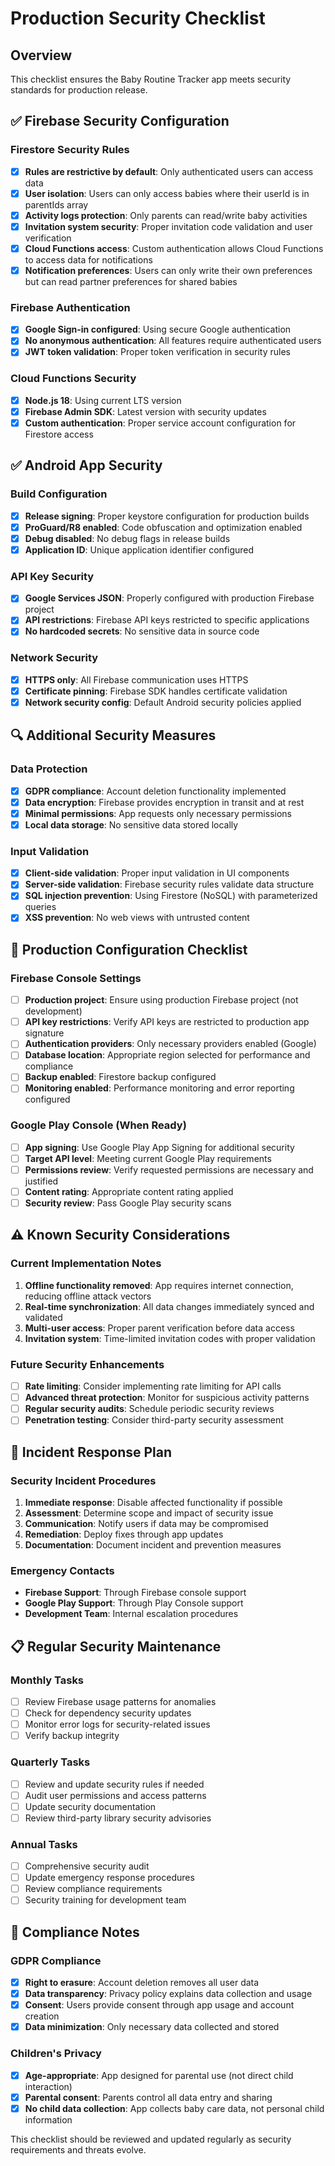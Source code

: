 # Production Security Checklist

## Overview
This checklist ensures the Baby Routine Tracker app meets security standards for production release.

## ✅ Firebase Security Configuration

### Firestore Security Rules
- [x] **Rules are restrictive by default**: Only authenticated users can access data
- [x] **User isolation**: Users can only access babies where their userId is in parentIds array
- [x] **Activity logs protection**: Only parents can read/write baby activities
- [x] **Invitation system security**: Proper invitation code validation and user verification
- [x] **Cloud Functions access**: Custom authentication allows Cloud Functions to access data for notifications
- [x] **Notification preferences**: Users can only write their own preferences but can read partner preferences for shared babies

### Firebase Authentication
- [x] **Google Sign-in configured**: Using secure Google authentication
- [x] **No anonymous authentication**: All features require authenticated users
- [x] **JWT token validation**: Proper token verification in security rules

### Cloud Functions Security
- [x] **Node.js 18**: Using current LTS version
- [x] **Firebase Admin SDK**: Latest version with security updates
- [x] **Custom authentication**: Proper service account configuration for Firestore access

## ✅ Android App Security

### Build Configuration
- [x] **Release signing**: Proper keystore configuration for production builds
- [x] **ProGuard/R8 enabled**: Code obfuscation and optimization enabled
- [x] **Debug disabled**: No debug flags in release builds
- [x] **Application ID**: Unique application identifier configured

### API Key Security
- [x] **Google Services JSON**: Properly configured with production Firebase project
- [x] **API restrictions**: Firebase API keys restricted to specific applications
- [x] **No hardcoded secrets**: No sensitive data in source code

### Network Security
- [x] **HTTPS only**: All Firebase communication uses HTTPS
- [x] **Certificate pinning**: Firebase SDK handles certificate validation
- [x] **Network security config**: Default Android security policies applied

## 🔍 Additional Security Measures

### Data Protection
- [x] **GDPR compliance**: Account deletion functionality implemented
- [x] **Data encryption**: Firebase provides encryption in transit and at rest
- [x] **Minimal permissions**: App requests only necessary permissions
- [x] **Local data storage**: No sensitive data stored locally

### Input Validation
- [x] **Client-side validation**: Proper input validation in UI components
- [x] **Server-side validation**: Firebase security rules validate data structure
- [x] **SQL injection prevention**: Using Firestore (NoSQL) with parameterized queries
- [x] **XSS prevention**: No web views with untrusted content

## 🔧 Production Configuration Checklist

### Firebase Console Settings
- [ ] **Production project**: Ensure using production Firebase project (not development)
- [ ] **API key restrictions**: Verify API keys are restricted to production app signature
- [ ] **Authentication providers**: Only necessary providers enabled (Google)
- [ ] **Database location**: Appropriate region selected for performance and compliance
- [ ] **Backup enabled**: Firestore backup configured
- [ ] **Monitoring enabled**: Performance monitoring and error reporting configured

### Google Play Console (When Ready)
- [ ] **App signing**: Use Google Play App Signing for additional security
- [ ] **Target API level**: Meeting current Google Play requirements
- [ ] **Permissions review**: Verify requested permissions are necessary and justified
- [ ] **Content rating**: Appropriate content rating applied
- [ ] **Security review**: Pass Google Play security scans

## ⚠️ Known Security Considerations

### Current Implementation Notes
1. **Offline functionality removed**: App requires internet connection, reducing offline attack vectors
2. **Real-time synchronization**: All data changes immediately synced and validated
3. **Multi-user access**: Proper parent verification before data access
4. **Invitation system**: Time-limited invitation codes with proper validation

### Future Security Enhancements
- [ ] **Rate limiting**: Consider implementing rate limiting for API calls
- [ ] **Advanced threat protection**: Monitor for suspicious activity patterns
- [ ] **Regular security audits**: Schedule periodic security reviews
- [ ] **Penetration testing**: Consider third-party security assessment

## 🚨 Incident Response Plan

### Security Incident Procedures
1. **Immediate response**: Disable affected functionality if possible
2. **Assessment**: Determine scope and impact of security issue
3. **Communication**: Notify users if data may be compromised
4. **Remediation**: Deploy fixes through app updates
5. **Documentation**: Document incident and prevention measures

### Emergency Contacts
- **Firebase Support**: Through Firebase console support
- **Google Play Support**: Through Play Console support
- **Development Team**: Internal escalation procedures

## 📋 Regular Security Maintenance

### Monthly Tasks
- [ ] Review Firebase usage patterns for anomalies
- [ ] Check for dependency security updates
- [ ] Monitor error logs for security-related issues
- [ ] Verify backup integrity

### Quarterly Tasks
- [ ] Review and update security rules if needed
- [ ] Audit user permissions and access patterns
- [ ] Update security documentation
- [ ] Review third-party library security advisories

### Annual Tasks
- [ ] Comprehensive security audit
- [ ] Update emergency response procedures
- [ ] Review compliance requirements
- [ ] Security training for development team

## 📝 Compliance Notes

### GDPR Compliance
- [x] **Right to erasure**: Account deletion removes all user data
- [x] **Data transparency**: Privacy policy explains data collection and usage
- [x] **Consent**: Users provide consent through app usage and account creation
- [x] **Data minimization**: Only necessary data collected and stored

### Children's Privacy
- [x] **Age-appropriate**: App designed for parental use (not direct child interaction)
- [x] **Parental consent**: Parents control all data entry and sharing
- [x] **No child data collection**: App collects baby care data, not personal child information

This checklist should be reviewed and updated regularly as security requirements and threats evolve.
